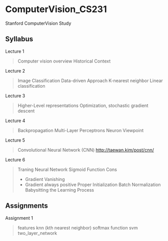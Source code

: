 # ComputerVision_CS231
Stanford ComputerVision Study

## Syllabus

Lecture 1
> Computer vision overview
> Historical Context

Lecture 2
> Image Classification
> Data-driven Approach
> K-nearest neighbor
> Linear classification

Lecture 3
> Higher-Level representations
> Optimization, stochastic gradient descent

Lecture 4
> Backpropagation
> Multi-Layer Perceptrons
> Neuron Viewpoint

Lecture 5
> Convolutional Neural Network (CNN)
> http://taewan.kim/post/cnn/

Lecture 6
> Traning Neural Network
> Sigmoid Function Cons
> - Gradient Vanishing
> - Gradient always positive
> Proper Initialization
> Batch Normalization
> Babysitting the Learning Process

## Assignments

Assignment 1
> features
> knn (kth nearest neighbor)
> softmax function
> svm
> two_layer_network
